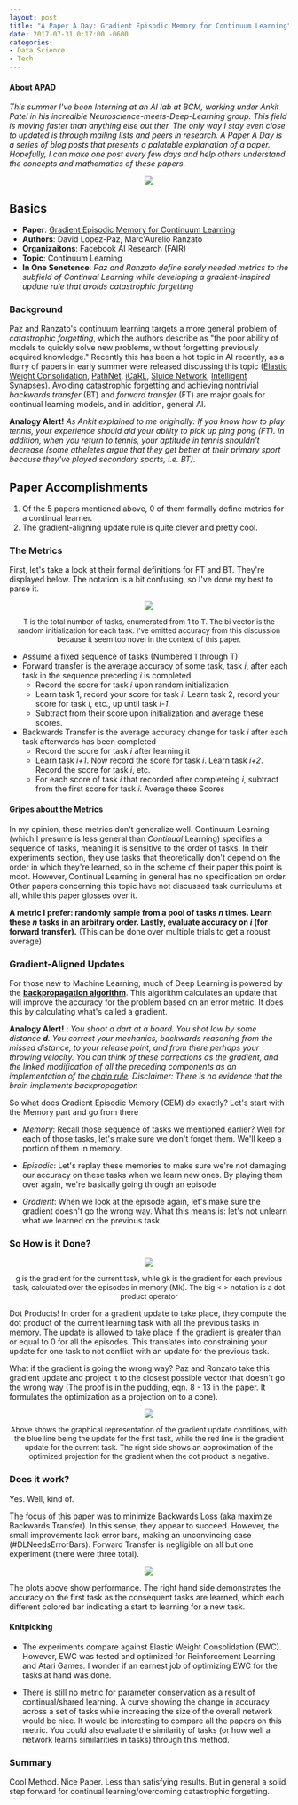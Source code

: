 ```yaml
---
layout: post
title: "A Paper A Day: Gradient Episodic Memory for Continuum Learning"
date: 2017-07-31 0:17:00 -0600
categories:
- Data Science
- Tech
---
```


#### About APAD ####
_This summer I've been Interning at an AI lab at BCM, working under
Ankit Patel in his incredible Neuroscience-meets-Deep-Learning group. 
This field is moving faster than anything else out ther.
The only way I stay even close to updated
is through mailing lists and peers in research. A Paper A Day is a series
of blog posts that presents a palatable explanation of a paper. Hopefully,
I can make one post every few days and help others understand the concepts and 
mathematics of these papers._

<div style="text-align:center">
 <img src="http://www.explorestsimonsisland.com/images/widepics/tennis.jpg">
</div>

## Basics ##
* __Paper__: [Gradient Episodic Memory for Continuum Learning][GED]
* __Authors__: David Lopez-Paz, Marc'Aurelio Ranzato 
* __Organizaitons__: Facebook AI Research (FAIR)
* __Topic__: Continuum Learning
* __In One Senetence__: _Paz and Ranzato define sorely needed metrics to the
subfield of Continual Learning while developing a gradient-inspired update rule 
that avoids catastrophic forgetting_

### Background ###

Paz and Ranzato's continuum learning targets a more general problem of 
_catastrophic forgetting_, which the authors describe as "the poor ability of models to
quickly solve new problems, without forgetting previously acquired knowledge."
Recently this has been a hot topic in AI recently, as a flurry of 
papers in early summer were released discussing this topic ([Elastic Weight Consolidation][EWC],
[PathNet][PathNet], [iCaRL][iCARL], [Sluice Network][Sluice Network], [Intelligent Synapses][Intelligent Synapses]).
Avoiding catastrophic forgetting and achieving nontrivial _backwards transfer_ (BT) and _forward transfer_ (FT) are major goals for
continual learning models, and in addition, general AI. 

__Analogy Alert!__ _As Ankit explained to me originally: 
If you know how to play tennis, your experience 
*should* aid your ability to pick up ping pong (FT). 
In addition, when you return to tennis, your aptitude
in tennis shouldn't decrease (some atheletes argue that they get better
at their primary sport because they've played secondary sports, i.e. BT)._ 
 
## Paper Accomplishments ##

1. Of the 5 papers mentioned above, 0 of them formally define metrics for a
continual learner. 
2. The gradient-aligning update rule is quite clever and pretty cool.

### The Metrics ###
First, let's take a look at their formal definitions for FT and BT. 
They're displayed below. The notation is a bit confusing, so I've done my
 best to parse it.
  
<div style="text-align:center">
    <img src="https://www.dropbox.com/s/qrj6sxkfruj42uk/Screen%20Shot%202017-07-31%20at%204.56.05%20PM.png?dl=1">
    <p style="font-size:13px"> T is the total number of tasks, enumerated from 1 to T. The bi vector is the random
    initialization for each task. I've omitted accuracy from this discussion because it seem too novel in the context
    of this paper.</p>
</div>

* Assume a fixed sequence of tasks (Numbered 1 through T)
* Forward transfer is the average accuracy of some task, task _i_, after each 
task in the sequence preceding _i_ is completed. 
    * Record the score for task _i_ upon random initialization
    * Learn task 1, record your score for task _i_. Learn task 2, record your
     score for task _i_, etc., up until task _i-1_.
    * Subtract from their score upon initialization and average these scores.
* Backwards Transfer is the average accuracy change for task _i_ after each 
task afterwards has been completed
    * Record the score for task _i_ after learning it
    * Learn task _i+1_. Now record the score for task _i_. Learn task _i+2_. Record the
    score for task _i_, etc.
    * For each score of task _i_ that recorded after completeing _i_, subtract from the first
    score for task _i_. Average these Scores

    
#### Gripes about the Metrics ####
In my opinion, these metrics don't generalize well. Continuum Learning (which I presume
is less general than _Continual_ Learning) specifies a sequence of tasks,
 meaning it is sensitive to the order of tasks. In their experiments section, 
 they use tasks that theoretically don't depend on the order in which they're learned, so in the 
 scheme of their paper this point is moot. However, Continual Learning in general
has no specification on order. Other papers concerning this topic have not discussed
task curriculums at all, while this paper glosses over it. 

__A metric I prefer: randomly sample from a pool of tasks
_n_ times. Learn these _n_ tasks in an arbitrary order. Lastly, evaluate accuracy on _i_ (for forward transfer).__ 
(This can be done over multiple trials to get a robust average)

### Gradient-Aligned Updates ###

For those new to Machine Learning, much of Deep Learning is powered by the 
[__backpropagation algorithm__][backprop]. This algorithm calculates an update that
will improve the accuracy for the problem based on an error metric. It does this by calculating what's 
called a gradient. 

__Analogy Alert!__ : _You shoot a dart at a board. You shot low by some distance __d__. 
You correct your mechanics, backwards reasoning from the missed distance, to your 
release point, and from there perhaps your throwing velocity. 
You can think of these corrections as the gradient, and the linked modification of
all the preceding components as an implementation
of the [chain rule][chainrule]. Disclaimer: 
 There is no evidence that the brain implements backpropagation_

So what does Gradient Episodic Memory (GEM) do exactly? Let's start with the Memory
part and go from there

* _Memory_: Recall those sequence of tasks we mentioned earlier? Well for each of those
tasks, let's make sure we don't forget them. We'll keep a portion of them in memory. 

* _Episodic_: Let's replay these memories to make sure we're not damaging our accuracy
on these tasks when we learn new ones. By playing them over again, we're basically going through an episode

* _Gradient_: When we look at the episode again, let's make sure the gradient doesn't
go the wrong way. What this means is: let's not unlearn what we learned on the 
previous task. 

### So How is it Done? ###

<div style="text-align:center">
    <img src="https://www.dropbox.com/s/jye3b3mco5fs277/Screen%20Shot%202017-07-31%20at%204.55.52%20PM.png?dl=1">
    <p style="font-size:13px"> g is the gradient for the current task, while gk is the gradient for each previous task, calculated
    over the episodes in memory (Mk). The big < > notation is a dot product operator </p>
</div>

Dot Products! In order for a gradient update to take place, they compute the dot product
of the current learning task with all the previous tasks in memory. The update is allowed
to take place if the gradient is greater than or equal to 0 for all the episodes. This translates
into constraining your update for one task to not conflict with an update for the previous task.

What if the gradient is going the wrong way? Paz and Ronzato take this gradient update
and project it to the closest possible vector that doesn't go the wrong way 
(The proof is in the pudding, eqn. 8 - 13 in the paper. It formulates the optimization as a projection
on to a cone).
 
<div style="text-align:center">
    <img src="https://www.dropbox.com/s/jkdkk8bmz6btl77/Screen%20Shot%202017-07-31%20at%207.36.14%20PM.png?dl=1">
    <p style="font-size:13px"> Above shows the graphical representation of the gradient update conditions, with the blue
    line being the update for the first task, while the red line is the gradient update for the current task. The right side
    shows an approximation of the optimized projection for the gradient when the dot product is negative.</p>
</div>


### Does it work? ###
Yes. Well, kind of. 

The focus of this paper was to minimize Backwards Loss (aka
maximize Backwards Transfer). In this sense, they appear to succeed. However, 
the small improvements lack error bars, making an unconvincing case (#DLNeedsErrorBars). 
Forward Transfer is negligible on all but one experiment (there were three total).

<div style="text-align:center">
<img src="https://www.dropbox.com/s/qvr95xydhtlnijw/Screen%20Shot%202017-07-31%20at%204.55.41%20PM.png?dl=1">
</div>

The plots above show performance. The right hand side demonstrates
the accuracy on the first task as the consequent tasks are learned, which each different
colored bar indicating a start to learning for a new task.

#### Knitpicking ####

* The experiments compare against Elastic Weight Consolidation (EWC). However, 
EWC was tested and optimized for Reinforcement Learning and Atari Games. I wonder
if an earnest job of optimizing EWC for the tasks at hand was done. 

* There is still no metric for parameter conservation as a result of continual/shared learning. 
A curve showing the change in accuracy across a set of tasks while increasing 
the size of the overall network would be nice. It would be interesting to compare 
all the papers on this metric. You could also evaluate the similarity of tasks
(or how well a network learns similarities in tasks) through this method.

### Summary ###
Cool Method.  Nice Paper. Less than satisfying results. But in general a
solid step forward for continual learning/overcoming catastrophic
forgetting. 


[EWC]: https://arxiv.org/pdf/1612.00796.pdf
[PathNet]: https://arxiv.org/pdf/1701.08734.pdf
[iCARL]: https://arxiv.org/pdf/1611.07725.pdf
[Sluice Network]: https://arxiv.org/pdf/1705.08142.pdf
[Intelligent Synapses]: https://openreview.net/pdf?id=rJzabxSFg
[Metrics]: https://www.dropbox.com/s/qrj6sxkfruj42uk/Screen%20Shot%202017-07-31%20at%204.56.05%20PM.png?dl=0
[Gradient]: https://www.dropbox.com/s/jye3b3mco5fs277/Screen%20Shot%202017-07-31%20at%204.55.52%20PM.png?dl=0
[Results]: https://www.dropbox.com/s/qvr95xydhtlnijw/Screen%20Shot%202017-07-31%20at%204.55.41%20PM.png?dl=0
[GED]: https://arxiv.org/pdf/1706.08840.pdf
[backprop]:https://en.wikipedia.org/wiki/Backpropagation
[chainrule]:https://en.wikipedia.org/wiki/Chain_rule

 
  

